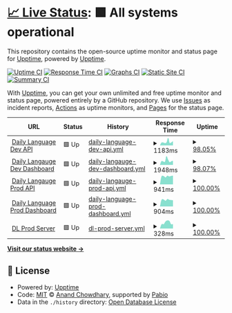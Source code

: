 # [📈 Live Status](https://upptime.pods.my.id): <!--live status--> **🟩 All systems operational**

This repository contains the open-source uptime monitor and status page for [Upptime](https://upptime.js.org), powered by [Upptime](https://github.com/upptime/upptime).

[![Uptime CI](https://github.com/sipamungkas/upptime-stats/workflows/Uptime%20CI/badge.svg)](https://github.com/sipamungkas/upptime-stats/actions?query=workflow%3A%22Uptime+CI%22)
[![Response Time CI](https://github.com/sipamungkas/upptime-stats/workflows/Response%20Time%20CI/badge.svg)](https://github.com/sipamungkas/upptime-stats/actions?query=workflow%3A%22Response+Time+CI%22)
[![Graphs CI](https://github.com/sipamungkas/upptime-stats/workflows/Graphs%20CI/badge.svg)](https://github.com/sipamungkas/upptime-stats/actions?query=workflow%3A%22Graphs+CI%22)
[![Static Site CI](https://github.com/sipamungkas/upptime-stats/workflows/Static%20Site%20CI/badge.svg)](https://github.com/sipamungkas/upptime-stats/actions?query=workflow%3A%22Static+Site+CI%22)
[![Summary CI](https://github.com/sipamungkas/upptime-stats/workflows/Summary%20CI/badge.svg)](https://github.com/sipamungkas/upptime-stats/actions?query=workflow%3A%22Summary+CI%22)

With [Upptime](https://upptime.js.org), you can get your own unlimited and free uptime monitor and status page, powered entirely by a GitHub repository. We use [Issues](https://github.com/upptime/upptime/issues) as incident reports, [Actions](https://github.com/sipamungkas/upptime-stats/actions) as uptime monitors, and [Pages](https://upptime.pods.my.id) for the status page.

<!--start: status pages-->
<!-- This summary is generated by Upptime (https://github.com/upptime/upptime) -->
<!-- Do not edit this manually, your changes will be overwritten -->
<!-- prettier-ignore -->
| URL | Status | History | Response Time | Uptime |
| --- | ------ | ------- | ------------- | ------ |
| <img alt="" src="https://icons.duckduckgo.com/ip3/dl-api-dev.app-dev.my.id.ico" height="13"> [Daily Language Dev API](https://dl-api-dev.app-dev.my.id/api/v1/ping) | 🟩 Up | [daily-language-dev-api.yml](https://github.com/sipamungkas/upptime-stats/commits/HEAD/history/daily-language-dev-api.yml) | <details><summary><img alt="Response time graph" src="./graphs/daily-language-dev-api/response-time-week.png" height="20"> 1183ms</summary><br><a href="https://upptime.pods.my.id/history/daily-language-dev-api"><img alt="Response time 2316" src="https://img.shields.io/endpoint?url=https%3A%2F%2Fraw.githubusercontent.com%2Fsipamungkas%2Fupptime-stats%2FHEAD%2Fapi%2Fdaily-language-dev-api%2Fresponse-time.json"></a><br><a href="https://upptime.pods.my.id/history/daily-language-dev-api"><img alt="24-hour response time 1433" src="https://img.shields.io/endpoint?url=https%3A%2F%2Fraw.githubusercontent.com%2Fsipamungkas%2Fupptime-stats%2FHEAD%2Fapi%2Fdaily-language-dev-api%2Fresponse-time-day.json"></a><br><a href="https://upptime.pods.my.id/history/daily-language-dev-api"><img alt="7-day response time 1183" src="https://img.shields.io/endpoint?url=https%3A%2F%2Fraw.githubusercontent.com%2Fsipamungkas%2Fupptime-stats%2FHEAD%2Fapi%2Fdaily-language-dev-api%2Fresponse-time-week.json"></a><br><a href="https://upptime.pods.my.id/history/daily-language-dev-api"><img alt="30-day response time 2316" src="https://img.shields.io/endpoint?url=https%3A%2F%2Fraw.githubusercontent.com%2Fsipamungkas%2Fupptime-stats%2FHEAD%2Fapi%2Fdaily-language-dev-api%2Fresponse-time-month.json"></a><br><a href="https://upptime.pods.my.id/history/daily-language-dev-api"><img alt="1-year response time 2316" src="https://img.shields.io/endpoint?url=https%3A%2F%2Fraw.githubusercontent.com%2Fsipamungkas%2Fupptime-stats%2FHEAD%2Fapi%2Fdaily-language-dev-api%2Fresponse-time-year.json"></a></details> | <details><summary><a href="https://upptime.pods.my.id/history/daily-language-dev-api">98.05%</a></summary><a href="https://upptime.pods.my.id/history/daily-language-dev-api"><img alt="All-time uptime 97.03%" src="https://img.shields.io/endpoint?url=https%3A%2F%2Fraw.githubusercontent.com%2Fsipamungkas%2Fupptime-stats%2FHEAD%2Fapi%2Fdaily-language-dev-api%2Fuptime.json"></a><br><a href="https://upptime.pods.my.id/history/daily-language-dev-api"><img alt="24-hour uptime 100.00%" src="https://img.shields.io/endpoint?url=https%3A%2F%2Fraw.githubusercontent.com%2Fsipamungkas%2Fupptime-stats%2FHEAD%2Fapi%2Fdaily-language-dev-api%2Fuptime-day.json"></a><br><a href="https://upptime.pods.my.id/history/daily-language-dev-api"><img alt="7-day uptime 98.05%" src="https://img.shields.io/endpoint?url=https%3A%2F%2Fraw.githubusercontent.com%2Fsipamungkas%2Fupptime-stats%2FHEAD%2Fapi%2Fdaily-language-dev-api%2Fuptime-week.json"></a><br><a href="https://upptime.pods.my.id/history/daily-language-dev-api"><img alt="30-day uptime 97.03%" src="https://img.shields.io/endpoint?url=https%3A%2F%2Fraw.githubusercontent.com%2Fsipamungkas%2Fupptime-stats%2FHEAD%2Fapi%2Fdaily-language-dev-api%2Fuptime-month.json"></a><br><a href="https://upptime.pods.my.id/history/daily-language-dev-api"><img alt="1-year uptime 97.03%" src="https://img.shields.io/endpoint?url=https%3A%2F%2Fraw.githubusercontent.com%2Fsipamungkas%2Fupptime-stats%2FHEAD%2Fapi%2Fdaily-language-dev-api%2Fuptime-year.json"></a></details>
| <img alt="" src="https://icons.duckduckgo.com/ip3/dl-dev.app-dev.my.id.ico" height="13"> [Daily Langauge Dev Dashboard](http://dl-dev.app-dev.my.id/) | 🟩 Up | [daily-langauge-dev-dashboard.yml](https://github.com/sipamungkas/upptime-stats/commits/HEAD/history/daily-langauge-dev-dashboard.yml) | <details><summary><img alt="Response time graph" src="./graphs/daily-langauge-dev-dashboard/response-time-week.png" height="20"> 1948ms</summary><br><a href="https://upptime.pods.my.id/history/daily-langauge-dev-dashboard"><img alt="Response time 5124" src="https://img.shields.io/endpoint?url=https%3A%2F%2Fraw.githubusercontent.com%2Fsipamungkas%2Fupptime-stats%2FHEAD%2Fapi%2Fdaily-langauge-dev-dashboard%2Fresponse-time.json"></a><br><a href="https://upptime.pods.my.id/history/daily-langauge-dev-dashboard"><img alt="24-hour response time 1840" src="https://img.shields.io/endpoint?url=https%3A%2F%2Fraw.githubusercontent.com%2Fsipamungkas%2Fupptime-stats%2FHEAD%2Fapi%2Fdaily-langauge-dev-dashboard%2Fresponse-time-day.json"></a><br><a href="https://upptime.pods.my.id/history/daily-langauge-dev-dashboard"><img alt="7-day response time 1948" src="https://img.shields.io/endpoint?url=https%3A%2F%2Fraw.githubusercontent.com%2Fsipamungkas%2Fupptime-stats%2FHEAD%2Fapi%2Fdaily-langauge-dev-dashboard%2Fresponse-time-week.json"></a><br><a href="https://upptime.pods.my.id/history/daily-langauge-dev-dashboard"><img alt="30-day response time 5124" src="https://img.shields.io/endpoint?url=https%3A%2F%2Fraw.githubusercontent.com%2Fsipamungkas%2Fupptime-stats%2FHEAD%2Fapi%2Fdaily-langauge-dev-dashboard%2Fresponse-time-month.json"></a><br><a href="https://upptime.pods.my.id/history/daily-langauge-dev-dashboard"><img alt="1-year response time 5124" src="https://img.shields.io/endpoint?url=https%3A%2F%2Fraw.githubusercontent.com%2Fsipamungkas%2Fupptime-stats%2FHEAD%2Fapi%2Fdaily-langauge-dev-dashboard%2Fresponse-time-year.json"></a></details> | <details><summary><a href="https://upptime.pods.my.id/history/daily-langauge-dev-dashboard">98.07%</a></summary><a href="https://upptime.pods.my.id/history/daily-langauge-dev-dashboard"><img alt="All-time uptime 97.58%" src="https://img.shields.io/endpoint?url=https%3A%2F%2Fraw.githubusercontent.com%2Fsipamungkas%2Fupptime-stats%2FHEAD%2Fapi%2Fdaily-langauge-dev-dashboard%2Fuptime.json"></a><br><a href="https://upptime.pods.my.id/history/daily-langauge-dev-dashboard"><img alt="24-hour uptime 100.00%" src="https://img.shields.io/endpoint?url=https%3A%2F%2Fraw.githubusercontent.com%2Fsipamungkas%2Fupptime-stats%2FHEAD%2Fapi%2Fdaily-langauge-dev-dashboard%2Fuptime-day.json"></a><br><a href="https://upptime.pods.my.id/history/daily-langauge-dev-dashboard"><img alt="7-day uptime 98.07%" src="https://img.shields.io/endpoint?url=https%3A%2F%2Fraw.githubusercontent.com%2Fsipamungkas%2Fupptime-stats%2FHEAD%2Fapi%2Fdaily-langauge-dev-dashboard%2Fuptime-week.json"></a><br><a href="https://upptime.pods.my.id/history/daily-langauge-dev-dashboard"><img alt="30-day uptime 97.58%" src="https://img.shields.io/endpoint?url=https%3A%2F%2Fraw.githubusercontent.com%2Fsipamungkas%2Fupptime-stats%2FHEAD%2Fapi%2Fdaily-langauge-dev-dashboard%2Fuptime-month.json"></a><br><a href="https://upptime.pods.my.id/history/daily-langauge-dev-dashboard"><img alt="1-year uptime 97.58%" src="https://img.shields.io/endpoint?url=https%3A%2F%2Fraw.githubusercontent.com%2Fsipamungkas%2Fupptime-stats%2FHEAD%2Fapi%2Fdaily-langauge-dev-dashboard%2Fuptime-year.json"></a></details>
| <img alt="" src="https://icons.duckduckgo.com/ip3/api.dailylanguage.my.id.ico" height="13"> [Daily Langauge Prod API](https://api.dailylanguage.my.id/api/v1/ping) | 🟩 Up | [daily-langauge-prod-api.yml](https://github.com/sipamungkas/upptime-stats/commits/HEAD/history/daily-langauge-prod-api.yml) | <details><summary><img alt="Response time graph" src="./graphs/daily-langauge-prod-api/response-time-week.png" height="20"> 941ms</summary><br><a href="https://upptime.pods.my.id/history/daily-langauge-prod-api"><img alt="Response time 918" src="https://img.shields.io/endpoint?url=https%3A%2F%2Fraw.githubusercontent.com%2Fsipamungkas%2Fupptime-stats%2FHEAD%2Fapi%2Fdaily-langauge-prod-api%2Fresponse-time.json"></a><br><a href="https://upptime.pods.my.id/history/daily-langauge-prod-api"><img alt="24-hour response time 997" src="https://img.shields.io/endpoint?url=https%3A%2F%2Fraw.githubusercontent.com%2Fsipamungkas%2Fupptime-stats%2FHEAD%2Fapi%2Fdaily-langauge-prod-api%2Fresponse-time-day.json"></a><br><a href="https://upptime.pods.my.id/history/daily-langauge-prod-api"><img alt="7-day response time 941" src="https://img.shields.io/endpoint?url=https%3A%2F%2Fraw.githubusercontent.com%2Fsipamungkas%2Fupptime-stats%2FHEAD%2Fapi%2Fdaily-langauge-prod-api%2Fresponse-time-week.json"></a><br><a href="https://upptime.pods.my.id/history/daily-langauge-prod-api"><img alt="30-day response time 918" src="https://img.shields.io/endpoint?url=https%3A%2F%2Fraw.githubusercontent.com%2Fsipamungkas%2Fupptime-stats%2FHEAD%2Fapi%2Fdaily-langauge-prod-api%2Fresponse-time-month.json"></a><br><a href="https://upptime.pods.my.id/history/daily-langauge-prod-api"><img alt="1-year response time 918" src="https://img.shields.io/endpoint?url=https%3A%2F%2Fraw.githubusercontent.com%2Fsipamungkas%2Fupptime-stats%2FHEAD%2Fapi%2Fdaily-langauge-prod-api%2Fresponse-time-year.json"></a></details> | <details><summary><a href="https://upptime.pods.my.id/history/daily-langauge-prod-api">100.00%</a></summary><a href="https://upptime.pods.my.id/history/daily-langauge-prod-api"><img alt="All-time uptime 100.00%" src="https://img.shields.io/endpoint?url=https%3A%2F%2Fraw.githubusercontent.com%2Fsipamungkas%2Fupptime-stats%2FHEAD%2Fapi%2Fdaily-langauge-prod-api%2Fuptime.json"></a><br><a href="https://upptime.pods.my.id/history/daily-langauge-prod-api"><img alt="24-hour uptime 100.00%" src="https://img.shields.io/endpoint?url=https%3A%2F%2Fraw.githubusercontent.com%2Fsipamungkas%2Fupptime-stats%2FHEAD%2Fapi%2Fdaily-langauge-prod-api%2Fuptime-day.json"></a><br><a href="https://upptime.pods.my.id/history/daily-langauge-prod-api"><img alt="7-day uptime 100.00%" src="https://img.shields.io/endpoint?url=https%3A%2F%2Fraw.githubusercontent.com%2Fsipamungkas%2Fupptime-stats%2FHEAD%2Fapi%2Fdaily-langauge-prod-api%2Fuptime-week.json"></a><br><a href="https://upptime.pods.my.id/history/daily-langauge-prod-api"><img alt="30-day uptime 100.00%" src="https://img.shields.io/endpoint?url=https%3A%2F%2Fraw.githubusercontent.com%2Fsipamungkas%2Fupptime-stats%2FHEAD%2Fapi%2Fdaily-langauge-prod-api%2Fuptime-month.json"></a><br><a href="https://upptime.pods.my.id/history/daily-langauge-prod-api"><img alt="1-year uptime 100.00%" src="https://img.shields.io/endpoint?url=https%3A%2F%2Fraw.githubusercontent.com%2Fsipamungkas%2Fupptime-stats%2FHEAD%2Fapi%2Fdaily-langauge-prod-api%2Fuptime-year.json"></a></details>
| <img alt="" src="https://icons.duckduckgo.com/ip3/dailylanguage.my.id.ico" height="13"> [Daily Language Prod Dashboard](https://dailylanguage.my.id) | 🟩 Up | [daily-language-prod-dashboard.yml](https://github.com/sipamungkas/upptime-stats/commits/HEAD/history/daily-language-prod-dashboard.yml) | <details><summary><img alt="Response time graph" src="./graphs/daily-language-prod-dashboard/response-time-week.png" height="20"> 904ms</summary><br><a href="https://upptime.pods.my.id/history/daily-language-prod-dashboard"><img alt="Response time 1025" src="https://img.shields.io/endpoint?url=https%3A%2F%2Fraw.githubusercontent.com%2Fsipamungkas%2Fupptime-stats%2FHEAD%2Fapi%2Fdaily-language-prod-dashboard%2Fresponse-time.json"></a><br><a href="https://upptime.pods.my.id/history/daily-language-prod-dashboard"><img alt="24-hour response time 849" src="https://img.shields.io/endpoint?url=https%3A%2F%2Fraw.githubusercontent.com%2Fsipamungkas%2Fupptime-stats%2FHEAD%2Fapi%2Fdaily-language-prod-dashboard%2Fresponse-time-day.json"></a><br><a href="https://upptime.pods.my.id/history/daily-language-prod-dashboard"><img alt="7-day response time 904" src="https://img.shields.io/endpoint?url=https%3A%2F%2Fraw.githubusercontent.com%2Fsipamungkas%2Fupptime-stats%2FHEAD%2Fapi%2Fdaily-language-prod-dashboard%2Fresponse-time-week.json"></a><br><a href="https://upptime.pods.my.id/history/daily-language-prod-dashboard"><img alt="30-day response time 1025" src="https://img.shields.io/endpoint?url=https%3A%2F%2Fraw.githubusercontent.com%2Fsipamungkas%2Fupptime-stats%2FHEAD%2Fapi%2Fdaily-language-prod-dashboard%2Fresponse-time-month.json"></a><br><a href="https://upptime.pods.my.id/history/daily-language-prod-dashboard"><img alt="1-year response time 1025" src="https://img.shields.io/endpoint?url=https%3A%2F%2Fraw.githubusercontent.com%2Fsipamungkas%2Fupptime-stats%2FHEAD%2Fapi%2Fdaily-language-prod-dashboard%2Fresponse-time-year.json"></a></details> | <details><summary><a href="https://upptime.pods.my.id/history/daily-language-prod-dashboard">100.00%</a></summary><a href="https://upptime.pods.my.id/history/daily-language-prod-dashboard"><img alt="All-time uptime 100.00%" src="https://img.shields.io/endpoint?url=https%3A%2F%2Fraw.githubusercontent.com%2Fsipamungkas%2Fupptime-stats%2FHEAD%2Fapi%2Fdaily-language-prod-dashboard%2Fuptime.json"></a><br><a href="https://upptime.pods.my.id/history/daily-language-prod-dashboard"><img alt="24-hour uptime 100.00%" src="https://img.shields.io/endpoint?url=https%3A%2F%2Fraw.githubusercontent.com%2Fsipamungkas%2Fupptime-stats%2FHEAD%2Fapi%2Fdaily-language-prod-dashboard%2Fuptime-day.json"></a><br><a href="https://upptime.pods.my.id/history/daily-language-prod-dashboard"><img alt="7-day uptime 100.00%" src="https://img.shields.io/endpoint?url=https%3A%2F%2Fraw.githubusercontent.com%2Fsipamungkas%2Fupptime-stats%2FHEAD%2Fapi%2Fdaily-language-prod-dashboard%2Fuptime-week.json"></a><br><a href="https://upptime.pods.my.id/history/daily-language-prod-dashboard"><img alt="30-day uptime 100.00%" src="https://img.shields.io/endpoint?url=https%3A%2F%2Fraw.githubusercontent.com%2Fsipamungkas%2Fupptime-stats%2FHEAD%2Fapi%2Fdaily-language-prod-dashboard%2Fuptime-month.json"></a><br><a href="https://upptime.pods.my.id/history/daily-language-prod-dashboard"><img alt="1-year uptime 100.00%" src="https://img.shields.io/endpoint?url=https%3A%2F%2Fraw.githubusercontent.com%2Fsipamungkas%2Fupptime-stats%2FHEAD%2Fapi%2Fdaily-language-prod-dashboard%2Fuptime-year.json"></a></details>
| <img alt="" src="https://icons.duckduckgo.com/ip3/null.ico" height="13"> [DL Prod Server](103.127.132.76) | 🟩 Up | [dl-prod-server.yml](https://github.com/sipamungkas/upptime-stats/commits/HEAD/history/dl-prod-server.yml) | <details><summary><img alt="Response time graph" src="./graphs/dl-prod-server/response-time-week.png" height="20"> 328ms</summary><br><a href="https://upptime.pods.my.id/history/dl-prod-server"><img alt="Response time 269" src="https://img.shields.io/endpoint?url=https%3A%2F%2Fraw.githubusercontent.com%2Fsipamungkas%2Fupptime-stats%2FHEAD%2Fapi%2Fdl-prod-server%2Fresponse-time.json"></a><br><a href="https://upptime.pods.my.id/history/dl-prod-server"><img alt="24-hour response time 250" src="https://img.shields.io/endpoint?url=https%3A%2F%2Fraw.githubusercontent.com%2Fsipamungkas%2Fupptime-stats%2FHEAD%2Fapi%2Fdl-prod-server%2Fresponse-time-day.json"></a><br><a href="https://upptime.pods.my.id/history/dl-prod-server"><img alt="7-day response time 328" src="https://img.shields.io/endpoint?url=https%3A%2F%2Fraw.githubusercontent.com%2Fsipamungkas%2Fupptime-stats%2FHEAD%2Fapi%2Fdl-prod-server%2Fresponse-time-week.json"></a><br><a href="https://upptime.pods.my.id/history/dl-prod-server"><img alt="30-day response time 269" src="https://img.shields.io/endpoint?url=https%3A%2F%2Fraw.githubusercontent.com%2Fsipamungkas%2Fupptime-stats%2FHEAD%2Fapi%2Fdl-prod-server%2Fresponse-time-month.json"></a><br><a href="https://upptime.pods.my.id/history/dl-prod-server"><img alt="1-year response time 269" src="https://img.shields.io/endpoint?url=https%3A%2F%2Fraw.githubusercontent.com%2Fsipamungkas%2Fupptime-stats%2FHEAD%2Fapi%2Fdl-prod-server%2Fresponse-time-year.json"></a></details> | <details><summary><a href="https://upptime.pods.my.id/history/dl-prod-server">100.00%</a></summary><a href="https://upptime.pods.my.id/history/dl-prod-server"><img alt="All-time uptime 100.00%" src="https://img.shields.io/endpoint?url=https%3A%2F%2Fraw.githubusercontent.com%2Fsipamungkas%2Fupptime-stats%2FHEAD%2Fapi%2Fdl-prod-server%2Fuptime.json"></a><br><a href="https://upptime.pods.my.id/history/dl-prod-server"><img alt="24-hour uptime 100.00%" src="https://img.shields.io/endpoint?url=https%3A%2F%2Fraw.githubusercontent.com%2Fsipamungkas%2Fupptime-stats%2FHEAD%2Fapi%2Fdl-prod-server%2Fuptime-day.json"></a><br><a href="https://upptime.pods.my.id/history/dl-prod-server"><img alt="7-day uptime 100.00%" src="https://img.shields.io/endpoint?url=https%3A%2F%2Fraw.githubusercontent.com%2Fsipamungkas%2Fupptime-stats%2FHEAD%2Fapi%2Fdl-prod-server%2Fuptime-week.json"></a><br><a href="https://upptime.pods.my.id/history/dl-prod-server"><img alt="30-day uptime 100.00%" src="https://img.shields.io/endpoint?url=https%3A%2F%2Fraw.githubusercontent.com%2Fsipamungkas%2Fupptime-stats%2FHEAD%2Fapi%2Fdl-prod-server%2Fuptime-month.json"></a><br><a href="https://upptime.pods.my.id/history/dl-prod-server"><img alt="1-year uptime 100.00%" src="https://img.shields.io/endpoint?url=https%3A%2F%2Fraw.githubusercontent.com%2Fsipamungkas%2Fupptime-stats%2FHEAD%2Fapi%2Fdl-prod-server%2Fuptime-year.json"></a></details>

<!--end: status pages-->

[**Visit our status website →**](https://upptime.pods.my.id)

## 📄 License

- Powered by: [Upptime](https://github.com/upptime/upptime)
- Code: [MIT](./LICENSE) © [Anand Chowdhary](https://anandchowdhary.com), supported by [Pabio](https://pabio.com)
- Data in the `./history` directory: [Open Database License](https://opendatacommons.org/licenses/odbl/1-0/)
